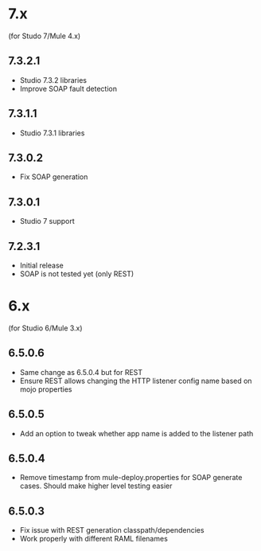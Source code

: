 # 7.x
(for Studo 7/Mule 4.x)

## 7.3.2.1
* Studio 7.3.2 libraries
* Improve SOAP fault detection

## 7.3.1.1
* Studio 7.3.1 libraries

## 7.3.0.2
* Fix SOAP generation

## 7.3.0.1
* Studio 7 support

## 7.2.3.1
* Initial release
* SOAP is not tested yet (only REST)

# 6.x
(for Studio 6/Mule 3.x)

## 6.5.0.6
* Same change as 6.5.0.4 but for REST
* Ensure REST allows changing the HTTP listener config name based on mojo properties

## 6.5.0.5
* Add an option to tweak whether app name is added to the listener path

## 6.5.0.4
* Remove timestamp from mule-deploy.properties for SOAP generate cases. Should make higher level testing easier

## 6.5.0.3
* Fix issue with REST generation classpath/dependencies
* Work properly with different RAML filenames
